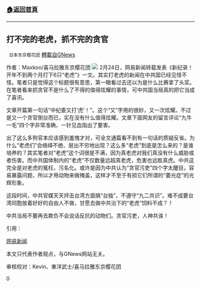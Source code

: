 ###  [:house:返回首頁](https://github.com/ourhimalayas/txt)
---

## 打不完的老虎，抓不完的贪官
` 日本东京樱花团` [轉載自GNews](https://gnews.org/zh-hans/933868/)

作者：Maxkoo/喜马拉雅东京樱花团
![]()![](https://gnews.org/wp-content/uploads/2021/02/PHOTO-2021-02-26-10-55-08.jpg)
2月24日，网易新闻转载发表《新纪录！开年不到两个月打下6只“老虎”》一文。其实打老虎的新闻在中共国已经见怪不怪。笔者只是觉得这个标题很有意思，第一眼看过去还以为是什么比赛拿了头奖。在笔者看来抓贪官不是什么了不得的值得炫耀的事情，可中共国当局真的把它当成了喜讯。

文章开篇第一句话“中纪委又打‘虎’！”。这个“又”字用的很妙，又一次炫耀。不过是又一个贪官倒台而已，实在没有什么值得炫耀。文章下面网友的留言评论“九牛一毛”四个字非常准确，一针见血指出了要害。

出了这么多狗官本应该感到羞愧才对，可全文通篇看不到有一句话的质疑反省。为什么“老虎们”会络绎不绝、层出不穷地出现？这么多“老虎”到底是怎么来的？是谁培养的？其实笔者对“老虎”这个词很是不满，因为真老虎对我们真没有什么威胁或者伤害。而中共国体制内的“老虎”不仅数量远超真老虎，危害也远胜真虎。中共这完全是对老虎的冤枉，污名化。或许是因为中共认为“贪官污吏”四个字太醒目，容易暴露问题，所以才用动物来做掩盖，这样才不至于有损它们所谓的“萎光症”的光辉形象。

这段时间，中共官媒天天抨击台湾方面搞“台独”，不遵守“九二共识”。难不成要台湾同胞放着好好的自由人不做，甘愿去做中共治下的“老虎”饲料不成？！

中共当局不要再去欺负不会说话反抗的动物们。贪官污吏，人神共诛！

引用：

[网易新闻](https://3g.163.com/dy/article/G3IPPJ2K055040N3.html?clickfrom=channel2018_news_domestic_newslist#child=domestic&amp;offset=59)

本文只代表作者观点，与GNews网站无关。

审核校对：Kevin、東洋武士/喜马拉雅东京樱花团



0
